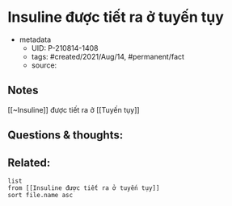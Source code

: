 # Insuline được tiết ra ở tuyến tụy

- metadata
	- UID: P-210814-1408
	- tags: #created/2021/Aug/14, #permanent/fact 
	- source: 

## Notes
[[~Insuline]] được tiết ra ở [[Tuyến tụy]]

## Questions & thoughts:

## Related:
```dataview
list
from [[Insuline được tiết ra ở tuyến tụy]]
sort file.name asc
```
